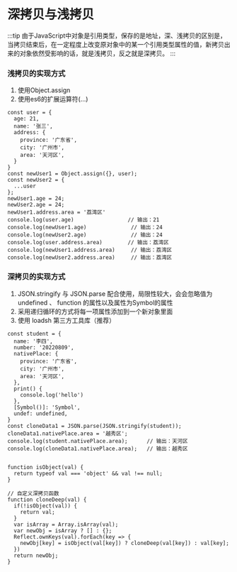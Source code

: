 # 深拷贝与浅拷贝
:::tip
由于JavaScript中对象是引用类型，保存的是地址，深、浅拷贝的区别是，当拷贝结束后，在一定程度上改变原对象中的某一个引用类型属性的值，新拷贝出来的对象依然受影响的话，就是浅拷贝，反之就是深拷贝。
:::

### 浅拷贝的实现方式

1. 使用Object.assign
2. 使用es6的扩展运算符(...)

```js{2}
const user = {
  age: 21,
  name: '张三',
  address: {
    province: '广东省',
    city: '广州市',
    area: '天河区',
  }
}
const newUser1 = Object.assign({}, user);
const newUser2 = {
  ...user
};
newUser1.age = 24;
newUser2.age = 24;
newUser1.address.area = '荔湾区'
console.log(user.age)                 // 输出：21
console.log(newUser1.age)              // 输出：24
console.log(newUser2.age)              // 输出：24
console.log(user.address.area)        // 输出：荔湾区
console.log(newUser1.address.area)     // 输出：荔湾区
console.log(newUser2.address.area)     // 输出：荔湾区
```

### 深拷贝的实现方式

1. JSON.stringify 与 JSON.parse 配合使用，局限性较大，会会忽略值为 undefined 、 function 的属性以及属性为Symbol的属性
2. 采用递归循环的方式将每一项属性添加到一个新对象里面
3. 使用 loadsh 第三方工具库（推荐）

```js{2}
const student = {
  name: '李四',
  number: '20220809',
  nativePlace: {
    province: '广东省',
    city: '广州市',
    area: '天河区',
  },
  print() {
    console.log('hello')
  },
  [Symbol()]: 'Symbol',
  undef: undefined,
}
const cloneData1 = JSON.parse(JSON.stringify(student));
cloneData1.nativePlace.area = '越秀区';
console.log(student.nativePlace.area);      // 输出：天河区
console.log(cloneData1.nativePlace.area);   // 输出：越秀区


function isObject(val) {
  return typeof val === 'object' && val !== null;
}

// 自定义深拷贝函数
function cloneDeep(val) {
  if(!isObject(val)) {
    return val;
  }
  var isArray = Array.isArray(val);
  var newObj = isArray ? [] : {};
  Reflect.ownKeys(val).forEach(key => {
    newObj[key] = isObject(val[key]) ? cloneDeep(val[key]) : val[key];
  })
  return newObj;
}
```
